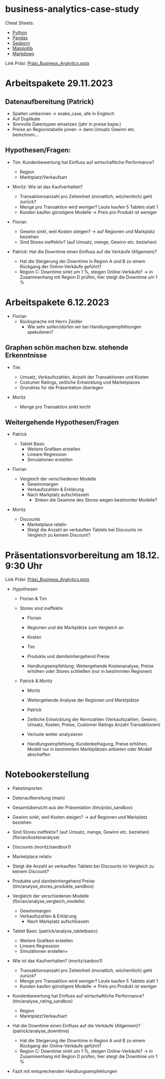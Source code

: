 # business-analytics-case-study

Cheat Sheets:

- [Python](https://github.com/FavioVazquez/ds-cheatsheets/blob/master/Python/Python_Crash_Course/Beginners-Python-Cheat-Sheet.pdfF)
- [Pandas](https://pandas.pydata.org/Pandas_Cheat_Sheet.pdf)
- [Seaborn](https://images.datacamp.com/image/upload/v1676302629/Marketing/Blog/Seaborn_Cheat_Sheet.pdf)
- [Matplotlib](https://matplotlib.org/cheatsheets/)
- [Markdown](https://github.com/adam-p/markdown-here/wiki/Markdown-Cheatsheet)

Link Präsi: [Präsi_Business_Analytics.pptx](https://fhbi-my.sharepoint.com/:p:/g/personal/tim_strulik_fhbi_onmicrosoft_com/EV1QVUrv73JBpa6JS5QQSeEBPm-4y6tKjFnK5epyjhhUjw?e=2MNd61)

# Arbeitspakete 29.11.2023

## Datenaufbereitung (Patrick)

- Spalten umbennen → snake_case, alle in Englisch
- Auf Duplikate
- Sinnvolle Datentypen einsetzen (jahr in preise bspw.)
- Preise an Regionstabelle joinen → dann Umsatz Gewinn etc. berechnen...

## Hypothesen/Fragen:

- Tim: Kundenbewertung hat Einfluss auf wirtschaftliche Performance?

  - Region
  - Marktplatz/Verkaufsart
- Moritz: Wie ist das Kaufverhalten?

  - Transaktionsanzahl pro Zeiteinheit (monatlich, wöchentlich) geht zurück?
  - Menge pro Transaktion wird weniger? Leute kaufen 5 Tablets statt 1
  - Kunden kaufen günstigere Modelle → Preis pro Produkt ist weniger
- Florian

  - Gewinn sinkt, weil Kosten steigen? → auf Regionen und Markplatz beziehen
  - Sind Stores ineffektiv? (auf Umsatz, menge, Gewinn etc. beziehen)
- Patrick: Hat die Downtime einen Einfluss auf die Verkäufe (Allgemein)?

  - Hat die Steigerung der Downtime in Region A und B zu einem Rückgang der Online-Verkäufe geführt?
  - Region C: Downtime sinkt um 1 %, steigen Online-Verkäufe? → in Zusammenhang mit Region D prüfen, hier steigt die Downtime um 1 %

# Arbeitspakete 6.12.2023

- Florian
  - Rücksprache mit Herrn Zeidler
    - Wie sehr sollen/dürfen wir bei Handlungsempfehlungen spekulieren?

## Graphen schön machen bzw. stehende Erkenntnisse

- Tim

  - Umsatz, Verkaufszahlen, Anzahl der Transaktionen und Kosten
  - Costumer Ratings, zeitliche Entwicklung und Marketplaces
  - Grundriss für die Präsentation überlegen
- Moritz

  - Menge pro Transaktion sinkt leicht

## Weitergehende Hypothesen/Fragen

- Patrick

  - Tablet Basic
    - Weitere Grafiken erstellen
    - Lineare Regression
    - Simulationen erstellen
- Florian

  - Vergleich der verschiedenen Modelle
    - Gewinnmargen
    - Verkaufszahlen & Erklärung
    - Nach Markplatz aufschlüsseln
      - Sinken die Gewinne des Stores wegen bestimmter Modelle?
- Moritz

  - Discounts
    - Marketplace relativ
    - Steigt die Anzahl an verkauften Tablets bei Discounts im Vergleich zu keinem Discount?

# Präsentationsvorbereitung am 18.12. 9:30 Uhr

Link Präsi: [Präsi_Business_Analytics.pptx](https://fhbi-my.sharepoint.com/:p:/g/personal/tim_strulik_fhbi_onmicrosoft_com/EV1QVUrv73JBpa6JS5QQSeEBPm-4y6tKjFnK5epyjhhUjw?e=2MNd61)

- Hypothesen

  - Florian & Tim
  - Stores sind ineffektiv
    - Florian
    - Regionen und die Markplätze zum Vergleich an
    - Kosten

    - Tim
    - Produkte und damiteinhergehend Preise

    - Handlungsempfehlung: Weitergehende Kostenanalyse, Preise erhöhen oder Stores schließen (nur in bestimmten Regionen)

  - Patrick & Moritz
    - Moritz
    - Weitergehende Analyse der Regionen und Marktplätze

    - Patrick
    - Zeitliche Entwicklung der Kennzahlen (Verkaufszahlen, Gewinn, Umsatz, Kosten, Preise, Customer Ratings Anzahl Transaktionen)
    - Verluste weiter analysieren

    - Handlungsempfehlung: Kundenbefragung, Preise erhöhen, Modell nur in bestimmten Marktplätzen anbieten oder Modell abschaffen

# Notebookerstellung

- Paketimporten
- Datenaufbereitung (main)
- Gesamtübersicht aus der Präsentation (tim/präsi_sandbox)

- Gewinn sinkt, weil Kosten steigen? → auf Regionen und Markplatz beziehen
- Sind Stores ineffektiv? (auf Umsatz, menge, Gewinn etc. beziehen) (florian/kostenanalyse)
- Discounts (moritz/sandbox1)
- Marketplace relativ
- Steigt die Anzahl an verkauften Tablets bei Discounts im Vergleich zu keinem Discount?
- Produkte und damiteinhergehend Preise (tim/analyse_stores_produkte_sandbox)

- Vergleich der verschiedenen Modelle (florian/analyse_vergleich_modelle)
  - Gewinnmargen
  - Verkaufszahlen & Erklärung
    - Nach Markplatz aufschlüsseln
- Tablet Basic (patrick/analyse_tabletbasic)
  - Weitere Grafiken erstellen
  - Lineare Regression
  - Simulationen erstellen+
- Wie ist das Kaufverhalten? (moritz/sanbox1)
  - Transaktionsanzahl pro Zeiteinheit (monatlich, wöchentlich) geht zurück?
  - Menge pro Transaktion wird weniger? Leute kaufen 5 Tablets statt 1
  - Kunden kaufen günstigere Modelle → Preis pro Produkt ist weniger

- Kundenbewertung hat Einfluss auf wirtschaftliche Performance? (tim/analyse_rating_sandbox)
  - Region
  - Marktplatz/Verkaufsart

- Hat die Downtime einen Einfluss auf die Verkäufe (Allgemein)? (patrick/analyse_downtime)
  - Hat die Steigerung der Downtime in Region A und B zu einem Rückgang der Online-Verkäufe geführt?
  - Region C: Downtime sinkt um 1 %, steigen Online-Verkäufe? → in Zusammenhang mit Region D prüfen, hier steigt die Downtime um 1 %

- Fazit mit entsprechenden Handlungsempfehlungen